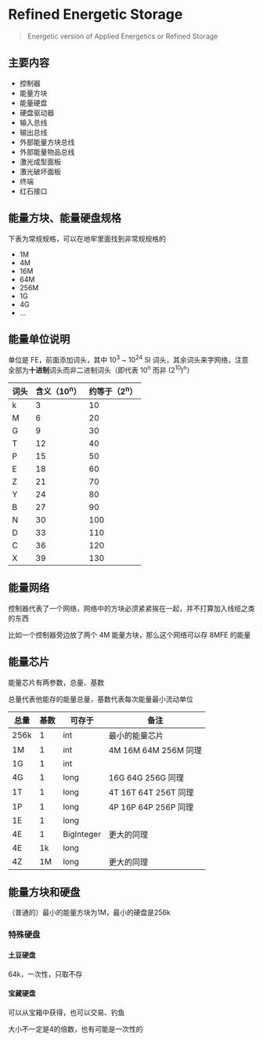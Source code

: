 # Refined Energetic Storage

> Energetic version of Applied Energetics or Refined Storage

## 主要内容

- 控制器
- 能量方块
- 能量硬盘
- 硬盘驱动器
- 输入总线
- 输出总线
- 外部能量方块总线
- 外部能量物品总线
- 激光成型面板
- 激光破坏面板
- 终端
- 红石接口

## 能量方块、能量硬盘规格

下表为常规规格，可以在地牢里面找到非常规规格的

- 1M
- 4M
- 16M
- 64M
- 256M
- 1G
- 4G
- ...

## 能量单位说明

单位是 FE，前面添加词头，其中 10<sup>3</sup> ~ 10<sup>24</sup> SI 词头，其余词头来字网络，注意全部为**十进制**词头而非二进制词头（即代表 10<sup>n</sup> 而非 (2<sup>10</sup>)<sup>n</sup>）

| 词头 | 含义（10<sup>n</sup>） | 约等于（2<sup>n</sup>） |
| ---- | ---------------------- | ----------------------- |
| k    | 3                      | 10                      |
| M    | 6                      | 20                      |
| G    | 9                      | 30                      |
| T    | 12                     | 40                      |
| P    | 15                     | 50                      |
| E    | 18                     | 60                      |
| Z    | 21                     | 70                      |
| Y    | 24                     | 80                      |
| B    | 27                     | 90                      |
| N    | 30                     | 100                     |
| D    | 33                     | 110                     |
| C    | 36                     | 120                     |
| X    | 39                     | 130                     |

## 能量网络

控制器代表了一个网络，网络中的方块必须紧紧挨在一起，并不打算加入线缆之类的东西

比如一个控制器旁边放了两个 4M 能量方块，那么这个网络可以存 8MFE 的能量

## 能量芯片

能量芯片有两参数，总量、基数

总量代表他能存的能量总量，基数代表每次能量最小流动单位

| 总量 | 基数 | 可存于     | 备注                 |
| ---- | ---- | ---------- | -------------------- |
| 256k | 1    | int        | 最小的能量芯片       |
| 1M   | 1    | int        | 4M 16M 64M 256M 同理 |
| 1G   | 1    | int        |                      |
| 4G   | 1    | long       | 16G 64G 256G 同理    |
| 1T   | 1    | long       | 4T 16T 64T 256T 同理 |
| 1P   | 1    | long       | 4P 16P 64P 256P 同理 |
| 1E   | 1    | long       |                      |
| 4E   | 1    | BigInteger | 更大的同理           |
| 4E   | 1k   | long       |                      |
| 4Z   | 1M   | long       | 更大的同理           |



## 能量方块和硬盘

（普通的）最小的能量方块为1M，最小的硬盘是256k

### 特殊硬盘

#### 土豆硬盘

64k，一次性，只取不存

#### 宝藏硬盘

可以从宝箱中获得，也可以交易、钓鱼

大小不一定是4的倍数，也有可能是一次性的
